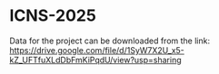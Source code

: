 # ICNS-2025
Data for the project can be downloaded from the link: https://drive.google.com/file/d/1SyW7X2U_x5-kZ_UFTfuXLdDbFmKiPqdU/view?usp=sharing
